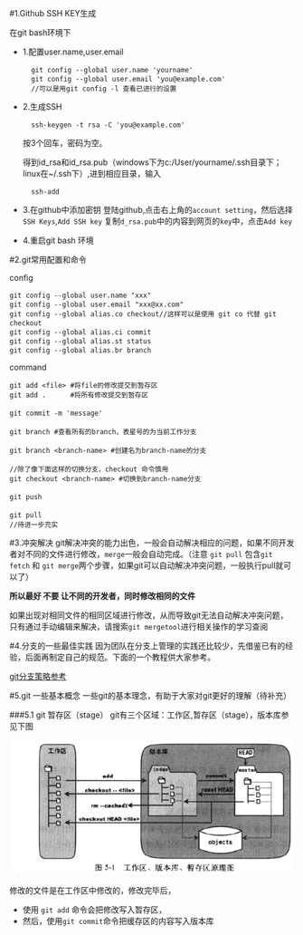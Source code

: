 #1.Github SSH KEY生成

在git bash环境下

- 1.配置user.name,user.email
	
		git config --global user.name 'yourname'
		git config --global user.email 'you@example.com'
		//可以是用git config -l 查看已进行的设置


- 2.生成SSH
	
		ssh-keygen -t rsa -C 'you@example.com'

	按3个回车，密码为空。
    
	得到id_rsa和id_rsa.pub（windows下为c:/User/yourname/.ssh目录下；linux在~/.ssh下）,进到相应目录，输入
	
		ssh-add
- 3.在github中添加密钥
	登陆github,点击右上角的`account setting`，然后选择`SSH Keys`,`Add SSH key`
	复制`d_rsa.pub`中的内容到网页的`key`中，点击`Add key`
- 4.重启git bash 环境


#2.git常用配置和命令
	
config
	
	git config --global user.name "xxx"   
	git config --global user.email "xxx@xx.com"
	git config --global alias.co checkout//这样可以是使用 git co 代替 git checkout
	git config --global alias.ci commit
	git config --global alias.st status
	git config --global alias.br branch

command
	
	git add <file> #将file的修改提交到暂存区
	git add .      #将所有修改提交到暂存区

	git commit -m 'message'

	git branch #查看所有的branch，表星号的为当前工作分支

	git branch <branch-name> #创建名为branch-name的分支

	//除了像下面这样的切换分支，checkout 命令慎用
	git checkout <branch-name> #切换到branch-name分支

	git push
	
	git pull
	//待进一步充实
	
#3.冲突解决
git解决冲突的能力出色，一般会自动解决相应的问题，如果不同开发者对不同的文件进行修改，`merge`一般会自动完成。（注意 `git pull` 包含`git fetch` 和 `git merge`两个步骤，如果git可以自动解决冲突问题，一般执行pull就可以了）

**所以最好 不要 让不同的开发者，同时修改相同的文件**

如果出现对相同文件的相同区域进行修改，从而导致git无法自动解决冲突问题，只有通过手动编辑来解决，请搜索`git mergetool`进行相关操作的学习查阅

#4.分支的一些最佳实践
因为团队在分支上管理的实践还比较少，先借鉴已有的经验，后面再制定自己的规范。下面的一个教程供大家参考。

[git分支策略参考](http://www.ruanyifeng.com/blog/2012/07/git.html)


#5.git 一些基本概念
一些git的基本理念，有助于大家对git更好的理解（待补充）

###5.1 git 暂存区（stage）
git有三个区域：工作区,暂存区（stage），版本库参见下图

![img](gitStage.png)

修改的文件是在工作区中修改的，修改完毕后，

- 使用 `git add` 命令会把修改写入暂存区，
- 然后，使用`git commit`命令把缓存区的内容写入版本库



